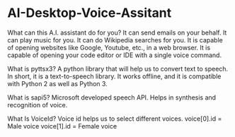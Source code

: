 # AI-Desktop-Voice-Assitant

What can this A.I. assistant do for you?
It can send emails on your behalf.
It can play music for you.
It can do Wikipedia searches for you.
It is capable of opening websites like Google, Youtube, etc., in a web browser.
It is capable of opening your code editor or IDE with a single voice command.


What is pyttsx3?
A python library that will help us to convert text to speech. In short, it is a text-to-speech library.
It works offline, and it is compatible with Python 2 as well as Python 3.

What is sapi5?
Microsoft developed speech API.
Helps in synthesis and recognition of voice.

What Is VoiceId?
Voice id helps us to select different voices.
voice[0].id = Male voice 
voice[1].id = Female voice
